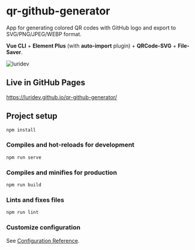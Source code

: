 # qr-github-generator

App for generating colored QR codes with GitHub logo and export to SVG/PNG/JPEG/WEBP format.

**Vue CLI** + **Element Plus** (with **auto-import** plugin) + **QRCode-SVG** + **File-Saver**.

![luridev](https://user-images.githubusercontent.com/89837623/161449153-8d2e3cf5-9a54-406c-a45d-69dec4793cbd.png)


## Live in GitHub Pages 
https://luridev.github.io/qr-github-generator/

## Project setup

```
npm install
```

### Compiles and hot-reloads for development

```
npm run serve
```

### Compiles and minifies for production

```
npm run build
```

### Lints and fixes files

```
npm run lint
```

### Customize configuration

See [Configuration Reference](https://cli.vuejs.org/config/).
